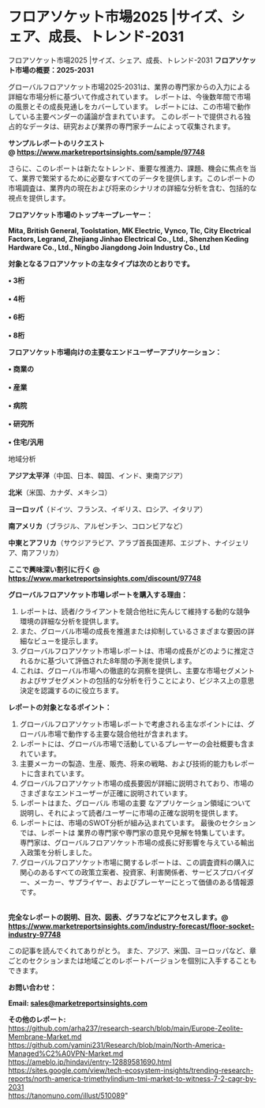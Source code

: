 # フロアソケット市場2025 |サイズ、シェア、成長、トレンド-2031
フロアソケット市場2025 |サイズ、シェア、成長、トレンド-2031
<strong><b>フロアソケット市場の概要：2025-2031</b></strong>

グローバルフロアソケット市場2025-2031は、業界の専門家からの入力による詳細な市場分析に基づいて作成されています。 レポートは、今後数年間で市場の風景とその成長見通しをカバーしています。 レポートには、この市場で動作している主要ベンダーの議論が含まれています。 このレポートで提供される独占的なデータは、研究および業界の専門家チームによって収集されます。

<strong>サンプルレポートのリクエスト @ <a href=https://www.marketreportsinsights.com/sample/97748>https://www.marketreportsinsights.com/sample/97748</a></strong>

さらに、このレポートは新たなトレンド、重要な推進力、課題、機会に焦点を当て、業界で繁栄するために必要なすべてのデータを提供します。このレポートの市場調査は、業界内の現在および将来のシナリオの詳細な分析を含む、包括的な視点を提供します。

<strong>フロアソケット市場のトップキープレーヤー：</strong>

<strong>Mita, British General, Toolstation, MK Electric, Vynco, Tlc, City Electrical Factors, Legrand, Zhejiang Jinhao Electrical Co., Ltd., Shenzhen Keding Hardware Co., Ltd., Ningbo Jiangdong Join Industry Co., Ltd</strong>

<strong><b>対象となるフロアソケットの主なタイプは次のとおりです。</b></strong>

<strong>• 3桁<br><br>•  4桁<br><br>•  6桁<br><br>•  8桁</strong>

<strong><b>フロアソケット市場向けの主要なエンドユーザーアプリケーション：</b></strong>

<strong>• 商業の<br><br>• 産業<br><br>• 病院<br><br>• 研究所<br><br>• 住宅/汎用</strong>

 地域分析

<strong><b>アジア太平洋</b></strong>（中国、日本、韓国、インド、東南アジア）

<strong><b>北米</b></strong>（米国、カナダ、メキシコ）

<strong><b>ヨーロッパ</b></strong>（ドイツ、フランス、イギリス、ロシア、イタリア）

<strong><b>南アメリカ</b></strong>（ブラジル、アルゼンチン、コロンビアなど）

<strong><b>中東とアフリカ</b></strong>（サウジアラビア、アラブ首長国連邦、エジプト、ナイジェリア、南アフリカ）

<strong>ここで興味深い割引に行く @ <a href=https://www.marketreportsinsights.com/discount/97748>https://www.marketreportsinsights.com/discount/97748</a></strong>

<strong><b>グローバルフロアソケット市場レポートを購入する理由：</b></strong>
<ol>
  <li>レポートは、読者/クライアントを競合他社に先んじて維持する動的な競争環境の詳細な分析を提供します。</li>
  <li>また、グローバル市場の成長を推進または抑制しているさまざまな要因の詳細なビューを提示します。</li>
  <li>グローバルフロアソケット市場レポートは、市場の成長がどのように推定されるかに基づいて評価された8年間の予測を提供します。</li>
  <li>これは、グローバル市場への徹底的な洞察を提供し、主要な市場セグメントおよびサブセグメントの包括的な分析を行うことにより、ビジネス上の意思決定を認識するのに役立ちます。</li>
</ol>
<strong><b>レポートの対象となるポイント：</b></strong>
<ol>
  <li>グローバルフロアソケット市場レポートで考慮される主なポイントには、グローバル市場で動作する主要な競合他社が含まれます。</li>
  <li>レポートには、グローバル市場で活動しているプレーヤーの会社概要も含まれています。</li>
  <li>主要メーカーの製造、生産、販売、将来の戦略、および技術的能力もレポートに含まれています。</li>
  <li>グローバルフロアソケット市場の成長要因が詳細に説明されており、市場のさまざまなエンドユーザーが正確に説明されています。</li>
  <li>レポートはまた、グローバル 市場の主要 なアプリケーション領域について説明し、それによって読者/ユーザーに市場の正確な説明を提供します。</li>
  <li>レポートには、市場のSWOT分析が組み込まれています。 最後のセクションでは、レポートは 業界の専門家や専門家の意見や見解を特集しています。 専門家は、グローバルフロアソケット市場の成長に好影響を与えている輸出入政策を分析しました。</li>
  <li>グローバルフロアソケット市場に関するレポートは、この調査資料の購入に関心のあるすべての政策立案者、投資家、利害関係者、サービスプロバイダー、メーカー、サプライヤー、およびプレーヤーにとって価値のある情報源です。</li>
</ol><br>
<strong>完全なレポートの説明、目次、図表、グラフなどにアクセスします。@ <a href=https://www.marketreportsinsights.com/industry-forecast/floor-socket-industry-97748>https://www.marketreportsinsights.com/industry-forecast/floor-socket-industry-97748</a></strong>

この記事を読んでくれてありがとう。 また、アジア、米国、ヨーロッパなど、章ごとのセクションまたは地域ごとのレポートバージョンを個別に入手することもできます。

<strong><b>お問い合わせ：</b></strong>

<strong>Email: </strong><a href=mailto:sales@marketreportsinsights.com><strong>sales@marketreportsinsights.com</strong></a>

<strong>その他のレポート:</strong>
<br>
<a href=https://github.com/arha237/research-search/blob/main/Europe-Zeolite-Membrane-Market.md>https://github.com/arha237/research-search/blob/main/Europe-Zeolite-Membrane-Market.md</a>
<br>
<a href=https://github.com/yamini231/Research/blob/main/North-America-Managed%C2%A0VPN-Market.md>https://github.com/yamini231/Research/blob/main/North-America-Managed%C2%A0VPN-Market.md</a>
<br>
<a href=https://ameblo.jp/hindavi/entry-12889581690.html>https://ameblo.jp/hindavi/entry-12889581690.html</a>
<br>
<a href=https://sites.google.com/view/tech-ecosystem-insights/trending-research-reports/north-america-trimethylindium-tmi-market-to-witness-7-2-cagr-by-2031>https://sites.google.com/view/tech-ecosystem-insights/trending-research-reports/north-america-trimethylindium-tmi-market-to-witness-7-2-cagr-by-2031</a>
<br>
<a href=https://tanomuno.com/illust/510089>https://tanomuno.com/illust/510089</a>"
